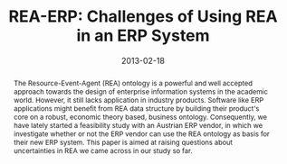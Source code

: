 ---
abstract: The Resource-Event-Agent (REA) ontology is a powerful and well accepted
  approach towards the design of enterprise information systems in the academic world.
  However, it still lacks application in industry products. Software like ERP applications
  might benefit from REA data structure by building their product's core on a robust,
  economic theory based, business ontology. Consequently, we have lately started a
  feasibility study with an Austrian ERP vendor, in which we investigate whether or
  not the ERP vendor can use the REA ontology as basis for their new ERP system. This
  paper is aimed at raising questions about uncertainties in REA we came across in
  our study so far.
authors:
- Dieter Mayrhofer
- Christian Huemer
- Peter Regatschnig
date: '2013-02-18'
featured: false
links:
- name: Publik
  url: https://publik.tuwien.ac.at/showentry.php?ID=217080&lang=1
publication_types:
- '0'
publishDate: '2013-02-18'
title: 'REA-ERP: Challenges of Using REA in an ERP System'
url_pdf: http://publik.tuwien.ac.at/files/PubDat_217080.pdf
---